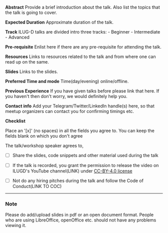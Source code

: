 **Abstract**
	Provide a brief introduction about the talk.
    Also list the topics that the talk is going to cover.
        
**Expected Duration**
    Approximate duration of the talk.

**Track**
   	ILUG-D talks are divided intro three tracks:
    	- Beginner
        - Intermediate
        - Advanced

**Pre-requisite**
   	Enlist here if there are any pre-requisite for attending the talk.
        
**Resources**
    Links to resources related to the talk and from where one can 
    read up on the same.

**Slides**
    Links to the slides.

**Preferred Time and mode**
    Time(day/evening) online/offline.

**Previous Experience**
    If you have given talks before please link that here. If you haven't then don't worry, we would definitely help you.

**Contact info**
    Add your Telegram/Twitter/LinkedIn handle(s) here, so that meetup organizers can contact you for confirming timings etc.

**Checklist**

 Place an '[x]' (no spaces) in all the fields you agree to. You can keep the fields blank on which you don't agree

 The talk/workshop speaker agrees to,
 - [ ] Share the slides, code snippets and other material used during the talk
 - [ ] If the talk is recorded, you grant the permission to release the video on ILUGD's YouTube channel(LINK) under [CC-BY-4.0 license](https://creativecommons.org/licenses/by/4.0/)
 - [ ] Not do any hiring pitches during the talk and follow the Code of Conduct(LINK TO COC)


---
### Note
Please do add/upload slides in pdf or an open document format.
People who are using LibreOffice, openOffice etc. should not have any problems viewing it.
